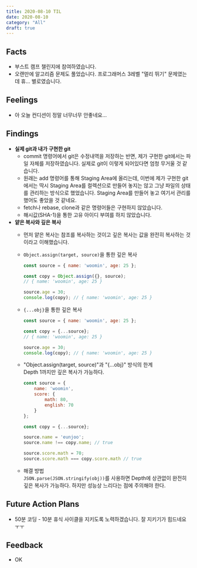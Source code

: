 ```yaml
---
title: 2020-08-10 TIL
date: 2020-08-10
category: "All"
draft: true
---
```


## Facts

- 부스트 캠프 챌린지에 참여하였습니다.
- 오랜만에 알고리즘 문제도 풀었습니다. 프로그래머스 3레벨 "멀리 뛰기" 문제였는데 휴... 별로였습니다.

## Feelings

- 아 오늘 컨디션이 정말 너무너무 안좋네요...

## Findings

- **실제 git과 내가 구현한 git**
  - commit 명령어에서 git은 수정내역을 저장하는 반면, 제가 구현한 git에서는 파일 자체를 저장하였습니다. 실제로 git이 이렇게 되어있다면 엄청 무거울 것 같습니다.
  - 원래는 add 명령어를 통해 Staging Area에 올리는데, 이번에 제가 구현한 git에서는 딱시 Staging Area를 컬렉션으로 만들어 놓지는 않고 그냥 파일의 상태를 관리하는 방식으로 했었습니다. Staging Area를 만들어 놓고 여기서 관리를 했어도 좋았을 것 같네요.
  - fetch나 rebase, clone과 같은 명령어들은 구현하지 않았습니다.
  - 해시값(SHA-1)을 통한 고유 아이디 부여를 하지 않았습니다.
- **얕은 복사와 깊은 복사**
  - 먼저 얕은 복사는 참조를 복사하는 것이고 깊은 복사는 값을 완전히 복사하는 것이라고 이해했습니다.
  - `Object.assign(target, source)`을 통한 깊은 복사

      ```javascript
      const source = { name: 'woomin', age: 25 };

      const copy = Object.assign({}, source);
      // { name: 'woomin', age: 25 }

      source.age = 30;
      console.log(copy); // { name: 'woomin', age: 25 }
      ```

  - `{...obj}`을 통한 깊은 복사

      ```javascript
      const source = { name: 'woomin', age: 25 };

      const copy = {...source};
      // { name: 'woomin', age: 25 }

      source.age = 30;
      console.log(copy); // { name: 'woomin', age: 25 }
      ```
  
  - "Object.assign(target, source)"과 "{...obj}" 방식의 한계  
    Depth 1까지만 깊은 복사가 가능하다.

      ```javascript
      const source = {
          name: 'woomin',
          score: {
              math: 80,
              english: 70
          }
      };

      const copy = {...source};

      source.name = 'eunjoo';
      source.name !== copy.name; // true

      source.score.math = 70;
      source.score.math === copy.score.math // true
      ```

  - 해결 방법  
    `JSON.parse(JSON.stringify(obj))`를 사용하면 Depth에 상관없이 완전히 깊은 복사가 가능하다. 하지만 성능상 느리다는 점에 주의해야 한다.

## Future Action Plans

- 50분 코딩 - 10분 휴식 사이클을 지키도록 노력하겠습니다. 잘 지키기가 힘드네요 ㅜㅜ

## Feedback

- OK

